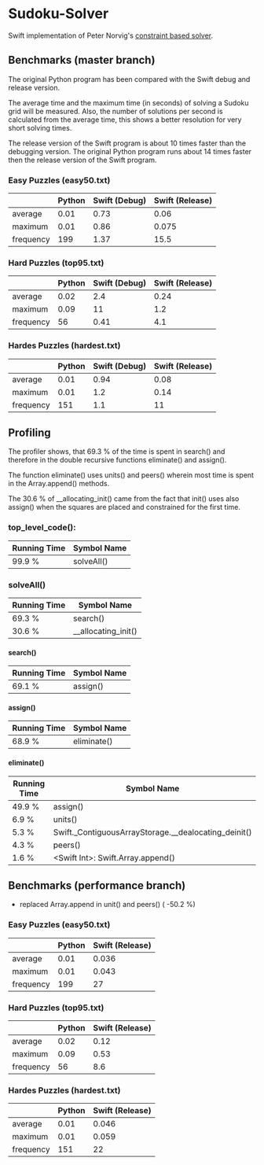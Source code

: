 # Sudoku-Solver

Swift implementation of Peter Norvig's [constraint based solver](http://norvig.com/sudoku.html).


## Benchmarks (master branch)

The original Python program has been compared with the Swift debug and
release version.

The average time and the maximum time (in seconds) of solving a Sudoku grid will be measured. Also, the number of solutions per second is calculated from the average time, this shows a better resolution for very short solving times.

The release version of the Swift program is about 10 times faster than
the debugging version. The original Python program runs about 14 times
faster then the release version of the Swift program.


### Easy Puzzles (easy50.txt)


|           | Python | Swift (Debug) | Swift (Release) |
|-----------|--------|---------------|-----------------|
| average   |  0.01  | 0.73          | 0.06            |
| maximum   |  0.01  | 0.86          | 0.075           |
| frequency |  199   | 1.37          | 15.5            |


### Hard Puzzles (top95.txt)

|           | Python | Swift (Debug) | Swift (Release) |
|-----------|--------|---------------|-----------------|
| average   |  0.02  | 2.4           | 0.24            |
| maximum   |  0.09  | 11            | 1.2             |
| frequency |  56    | 0.41          | 4.1             |


### Hardes Puzzles (hardest.txt)

|           | Python | Swift (Debug) | Swift (Release) |
|-----------|--------|---------------|-----------------|
| average   |  0.01  | 0.94          | 0.08            |
| maximum   |  0.01  | 1.2           | 0.14            |
| frequency |  151   | 1.1           | 11              |


## Profiling

The profiler shows, that 69.3 % of the time is spent in search() and
therefore in the double recursive functions eliminate() and assign().

The function eliminate() uses units() and peers() wherein most time is
spent in the Array.append() methods.

The 30.6 % of __allocating_init() came from the fact that init() uses
also assign() when the squares are placed and constrained for the
first time.


### top_level_code():

| Running Time | Symbol Name       |
|--------------|-------------------|
| 99.9 %       | solveAll()        |


### solveAll()

| Running Time | Symbol Name         |
|--------------|---------------------|
| 69.3 %       | search()            |
| 30.6 %       | __allocating_init() |


#### search()

| Running Time | Symbol Name       |
|--------------|-------------------|
| 69.1 %       | assign()          |


#### assign()

| Running Time | Symbol Name       |
|--------------|-------------------|
| 68.9 %       | eliminate()       |

#### eliminate()

| Running Time | Symbol Name                                          |
|--------------|------------------------------------------------------|
| 49.9 %       | assign()                                             |
|  6.9 %       | units()                                              |
|  5.3 %       | Swift._ContiguousArrayStorage.__dealocating_deinit() |
|  4.3 %       | peers()                                              |
|  1.6 %       | \<Swift Int\>: Swift.Array.append()                  |


## Benchmarks (performance branch)

* replaced Array.append in unit() and peers() ( -50.2 %)


### Easy Puzzles (easy50.txt)


|           | Python | Swift (Release) |
|-----------|--------|-----------------|
| average   |  0.01  | 0.036           |
| maximum   |  0.01  | 0.043           |
| frequency |  199   | 27              |


### Hard Puzzles (top95.txt)

|           | Python | Swift (Release) |
|-----------|--------|-----------------|
| average   |  0.02  | 0.12            |
| maximum   |  0.09  | 0.53            |
| frequency |  56    | 8.6             |


### Hardes Puzzles (hardest.txt)

|           | Python | Swift (Release) |
|-----------|--------|-----------------|
| average   |  0.01  | 0.046           |
| maximum   |  0.01  | 0.059           |
| frequency |  151   | 22              |
